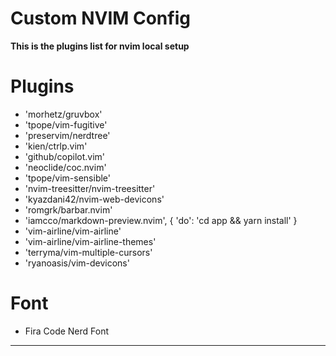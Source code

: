 # Custom NVIM Config

__This is the plugins list for nvim local setup__

# Plugins
- 'morhetz/gruvbox'
- 'tpope/vim-fugitive'
- 'preservim/nerdtree'
- 'kien/ctrlp.vim'
- 'github/copilot.vim'
- 'neoclide/coc.nvim'
- 'tpope/vim-sensible'
- 'nvim-treesitter/nvim-treesitter'
- 'kyazdani42/nvim-web-devicons'
- 'romgrk/barbar.nvim'
- 'iamcco/markdown-preview.nvim', { 'do': 'cd app && yarn install' }
- 'vim-airline/vim-airline'
- 'vim-airline/vim-airline-themes'
- 'terryma/vim-multiple-cursors'
- 'ryanoasis/vim-devicons'

# Font
- Fira Code Nerd Font
---
